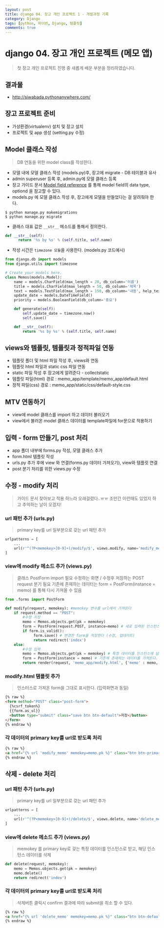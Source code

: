 ```yaml
---
layout: post
title: django 04. 장고 개인 프로젝트 1 - 개발과정 기록   
category: Django
tags: [python, 파이썬, Django, 템플릿]
comments: true
---
```

# django 04. 장고 개인 프로젝트 (메모 앱)
> 첫 장고 개인 프로젝트 진행 중 새롭게 배운 부분을 정리하였습니다.

## 결과물
- <http://siwabada.pythonanywhere.com/>


## 장고 프로젝트 준비

- 가상환경(virtualenv) 설치 및 장고 설치
- 프로젝트 및 app 생성 (setting.py 수정)


## Model 클래스 작성
> DB 연동을 위한 model class를 작성한다.

- 모델 내에 모델 클래스 작성 (models.py)후, 장고에 migrate - DB 테이블과 유사
- admin superuser 등록 후, admin.py에 모델 클래스 등록
- 장고 가이드 문서 [Model field reference](https://docs.djangoproject.com/en/1.10/ref/models/fields/#model-field-types) 를 통해 model field의  data type, optiond 을 참고할 수 있다.
- models.py 에 모델 클래스 작성 후, 장고에게 모델을 만들었다는 걸 알려줘야 한다.

```shell
$ python manage.py makemigrations
$ python manage.py migrate
```

- 클래스 대표 값은 `__str__` 메소드를 통해서 정의한다.

```python
def __str__(self):
      return '%s by %s' % (self.title, self.name)
```

- 작성 시간은 `timezone 모듈`을 사용한다. (models.py 코드예시)

```python
from django.db import models
from django.utils import timezone

# Create your models here.
class Memos(models.Model):
    name = models.CharField(max_length = 20, db_column='이름')
    title = models.CharField(max_length = 50, db_column='제목')
    text = models.TextField(max_length = 150, db_column='내용', help_text='메모 내용은 150자 이내로 입력 가능합니다.')
    update_date = models.DateTimeField()
    priority = models.BooleanField(db_column='중요')

    def generate(self):
        self.update_date = timezone.now()
        self.save()

    def __str__(self):
        return '%s by %s' % (self.title, self.name)
```



## views와 템플릿, 템플릿과 정적파일 연동

- 템플릿 폴더 및 html 파일 작성 후, views와 연동
- 템플릿 html 파일과 static css 파일 연동
- static 파일 작성 후 장고에게 알려준다 - collectstatic
- 템플릿 파일(html) 경로 : memo_app/template/memo_app/default.html
- 정적 파일(css) 경로 : memo_app/static/css/default-style.css

## MTV 연동하기
- view에 model 클래스를 import 하고 데이터 불러오기
- view에서 불러온 model 클래스 데이터를 template파일에 for문으로 적용하기

## 입력 - form 만들기, post 처리
- app 폴더 내부에 forms.py 작성, 모델 클래스 추가
- form.html 템플릿 작성
- urls.py 추가 후에 view 와 연결(forms.py 데이터 가져오기), view와 템플릿 연결
- post 분기 처리를 위한 views.py 수정

## 수정 - modify 처리
> 가이드 문서 찾아보고 적용 하느라 오래걸렸다..ㅠㅠ 조만간 이런때도 있었지 하고 추억하는 날이 오겠지!

### url 패턴 추가 (urls.py)
> primary key를 url 일부분으로 갖는 url 패턴 추가

```python
urlpatterns = [
    ...
    url(r'^(?P<memokey>[0-9]+)/modify/$', views.modify, name='modify_memo'),
]
```
### view에 modify 메소드 추가 (views.py)
> 클래스 PostForm import 필요
> 수정하는 화면 / 수정후 저장하는 POST request 분기 필요
> 기존에 존재하는 데이터는 form = PostForm(instance = memo) 를 통해 다시 가져올 수 있음

```python
from .forms import PostForm

def modify(request, memokey): #memokey 변수를 url에서 가져온다
    if request.method == "POST":
        #수정 저장
        memo = Memos.objects.get(pk = memokey)
        form = PostForm(request.POST, instance=memo) # 새로 입력된 인스턴스 데이터를 form 인스턴스에 새로 담는다.
        if form.is_valid():
             form.save() # 변경한 form을 저장한다 (수정, 업데이트)
             return redirect('index')
    else:
        #수정 입력
        memo = Memos.objects.get(pk = memokey) # 특정 데이터를 인스턴스에 담는다.
        form = PostForm(instance = memo) # 기존에 존재하는 데이터를 가져온다. (수정화면에 내용 포함)
        return render(request, 'memo_app/modify.html', {'memo' : memo, 'form' : form})
```

### modify.html 탬플릿 추가
> 인스터스로 가져온 form을 그대로 표시한다. (입력화면과 동일)

```html
{% raw %}
<form method="POST" class="post-form">
  {%csrf_token%}
  {{form.as_ul}}
  <button type="submit" class="save btn btn-default">저장</button>
</form>
{% endraw %}
```

### 각 데이터의 primary key를 url로 받도록 처리

```html
{% raw %}
<a href="{% url 'modify_memo' memokey=memo.pk %}" class="btn btn-primary modify" role="button">수정</a>
{% endraw %}
```

## 삭제 - delete 처리
### url 패턴 추가 (urls.py)
> primary key를 url 일부분으로 갖는 url 패턴 추가

```python
urlpatterns = [
    ...
    url(r'^(?P<memokey>[0-9]+)/delete/$', views.delete, name='delete_memo'),
]
```
### view에 delete 메소드 추가 (views.py)
> memokey 를 primary key로 갖는 특정 데이터를 인스턴스로 받고, 해당 인스턴스 데이터를 삭제

```python
def delete(request, memokey):
    memo = Memos.objects.get(pk = memokey)
    memo.delete()
    return redirect('index')
```

### 각 데이터의 primary key를 url로 받도록 처리
> 삭제버튼 클릭시 confirm 결과에 따라 submit을 취소 할 수 있다.

```html
{% raw %}
<a href="{% url 'delete_memo' memokey=memo.pk %}" class="btn btn-default del" role="button" onclick="return confirm('정말 삭제하시겠습니까?')">삭제</a>
{% endraw %}
```
